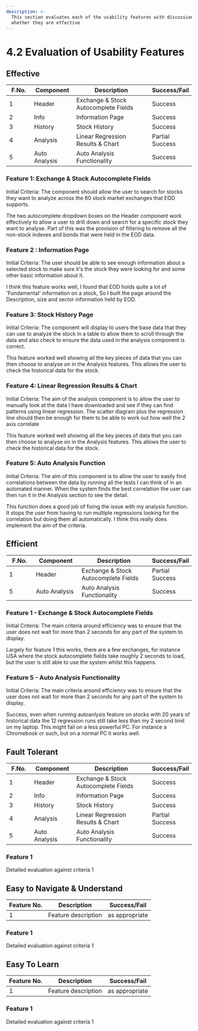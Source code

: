 ```yaml
---
description: >-
  This section evaluates each of the usability features with discussion on
  whether they are effective
---
```


# 4.2 Evaluation of Usability Features

## Effective

<table><thead><tr><th width="86.33333333333331">F.No.</th><th width="120">Component</th><th width="436">Description</th><th>Success/Fail</th></tr></thead><tbody><tr><td>1</td><td>Header</td><td>Exchange &#x26; Stock Autocomplete Fields</td><td>Success</td></tr><tr><td>2</td><td>Info</td><td>Information Page</td><td>Success</td></tr><tr><td>3</td><td>History</td><td>Stock History</td><td>Success</td></tr><tr><td>4</td><td>Analysis</td><td>Linear Regression Results &#x26; Chart</td><td>Partial Success</td></tr><tr><td>5</td><td>Auto Analysis</td><td>Auto Analysis Functionality</td><td>Success</td></tr></tbody></table>

### Feature 1: Exchange & Stock Autocomplete Fields

Initial Criteria: The component should allow the user to search for stocks they want to analyze across the 60 stock market exchanges that EOD supports.

The two autocomplete dropdown boxes on the Header component work effectively to allow a user to drill down and search for a specific stock they want to analyse. Part of this was the provision of filtering to remove all the non-stock indexes and bonds that were held in the EOD data.

### Feature 2 : Information Page

Initial Criteria: The user should be able to see enough information about a selected stock to make sure it's the stock they were looking for and some other basic information about it.

I think this feature works well, I found that EOD holds quite a lot of 'Fundamental' information on a stock, So I built the page around the Description, size and sector information held by EOD.

### Feature 3: Stock History Page

Initial Criteria: The component will display to users the base data that they can use to analyze the stock in a table to allow them to scroll through the data and also check to ensure the data used in the analysis component is correct.

This feature worked well showing all the key pieces of data that you can then choose to analyse on in the Analysis features. This allows the user to check the historical data for the stock.&#x20;

### Feature 4: Linear Regression Results & Chart

Initial Criteria: The aim of the analysis component is to allow the user to manually look at the data I have downloaded and see if they can find patterns using linear regression. The scatter diagram plus the regression line should then be enough for them to be able to work out how well the 2 axis correlate

This feature worked well showing all the key pieces of data that you can then choose to analyse on in the Analysis features. This allows the user to check the historical data for the stock.&#x20;

### Feature 5: Auto Analysis Function

Initial Criteria: The aim of this component is to allow the user to easily find correlations between the data by running all the tests I can think of in an automated manner. When the system finds the best correlation the user can then run it in the Analysis section to see the detail.

This function does a good job of fixing the issue with my analysis function. It stops the user from having to run multiple regressions looking for the correlation but doing them all automatically. I think this really does implement the aim of the criteria.



## Efficient

<table><thead><tr><th width="99.33333333333331">F.No.</th><th width="151">Component</th><th width="354">Description</th><th>Success/Fail</th></tr></thead><tbody><tr><td>1</td><td>Header</td><td>Exchange &#x26; Stock Autocomplete Fields</td><td>Partial Success</td></tr><tr><td>5</td><td>Auto Analysis</td><td>Auto Analysis Functionality</td><td>Success</td></tr></tbody></table>

### Feature 1 - Exchange & Stock Autocomplete Fields

Initial Criteria: The main criteria around efficiency was to ensure that the user does not wait for more than 2 seconds for any part of the system to display.

Largely for feature 1 this works, there are a few exchanges, for instance USA where the stock autocomplete fields take roughly 2 seconds to load, but the user is still able to use the system whilst this happens.

### Feature 5 - Auto Analysis Functionality

Initial Criteria: The main criteria around efficiency was to ensure that the user does not wait for more than 2 seconds for any part of the system to display.

Success, even when running autoanlysis feature on stocks with 20 years of historical data the 12 regression runs still take less than my 2 second limit on my laptop. This might fail on a less powerful PC. For instance a Chromebook or such, but on a normal PC it works well.



## Fault Tolerant

<table><thead><tr><th width="86.33333333333331">F.No.</th><th width="120">Component</th><th width="436">Description</th><th>Success/Fail</th></tr></thead><tbody><tr><td>1</td><td>Header</td><td>Exchange &#x26; Stock Autocomplete Fields</td><td>Success</td></tr><tr><td>2</td><td>Info</td><td>Information Page</td><td>Success</td></tr><tr><td>3</td><td>History</td><td>Stock History</td><td>Success</td></tr><tr><td>4</td><td>Analysis</td><td>Linear Regression Results &#x26; Chart</td><td>Partial Success</td></tr><tr><td>5</td><td>Auto Analysis</td><td>Auto Analysis Functionality</td><td>Success</td></tr></tbody></table>

### Feature 1

Detailed evaluation against criteria 1

## Easy to Navigate & Understand

| Feature No. | Description         | Success/Fail   |
| ----------- | ------------------- | -------------- |
| 1           | Feature description | as appropriate |

### Feature 1

Detailed evaluation against criteria 1

## Easy To Learn

| Feature No. | Description         | Success/Fail   |
| ----------- | ------------------- | -------------- |
| 1           | Feature description | as appropriate |

### Feature 1

Detailed evaluation against criteria 1
